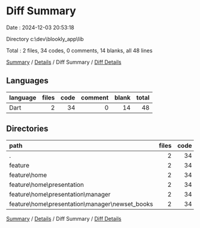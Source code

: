 # Diff Summary

Date : 2024-12-03 20:53:18

Directory c:\\dev\\blookly_app\\lib

Total : 2 files,  34 codes, 0 comments, 14 blanks, all 48 lines

[Summary](results.md) / [Details](details.md) / Diff Summary / [Diff Details](diff-details.md)

## Languages
| language | files | code | comment | blank | total |
| :--- | ---: | ---: | ---: | ---: | ---: |
| Dart | 2 | 34 | 0 | 14 | 48 |

## Directories
| path | files | code | comment | blank | total |
| :--- | ---: | ---: | ---: | ---: | ---: |
| . | 2 | 34 | 0 | 14 | 48 |
| feature | 2 | 34 | 0 | 14 | 48 |
| feature\\home | 2 | 34 | 0 | 14 | 48 |
| feature\\home\\presentation | 2 | 34 | 0 | 14 | 48 |
| feature\\home\\presentation\\manager | 2 | 34 | 0 | 14 | 48 |
| feature\\home\\presentation\\manager\\newset_books | 2 | 34 | 0 | 14 | 48 |

[Summary](results.md) / [Details](details.md) / Diff Summary / [Diff Details](diff-details.md)